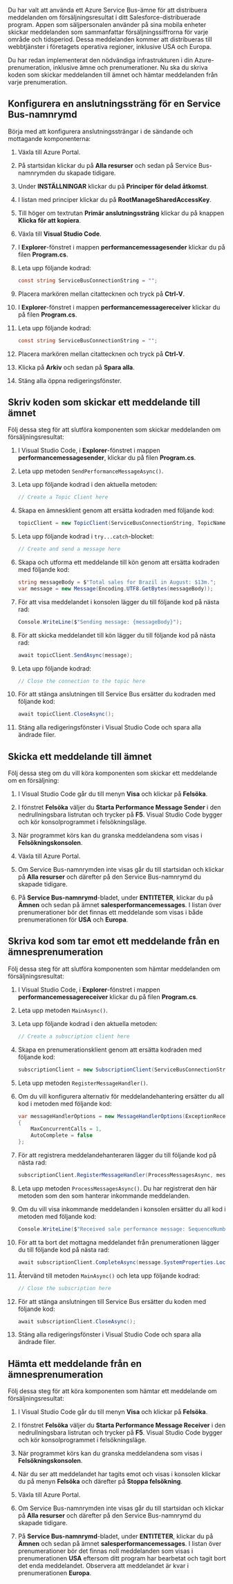 Du har valt att använda ett Azure Service Bus-ämne för att distribuera meddelanden om försäljningsresultat i ditt Salesforce-distribuerade program. Appen som säljpersonalen använder på sina mobila enheter skickar meddelanden som sammanfattar försäljningssiffrorna för varje område och tidsperiod. Dessa meddelanden kommer att distribueras till webbtjänster i företagets operativa regioner, inklusive USA och Europa.

Du har redan implementerat den nödvändiga infrastrukturen i din Azure-prenumeration, inklusive ämne och prenumerationer. Nu ska du skriva koden som skickar meddelanden till ämnet och hämtar meddelanden från varje prenumeration.

## <a name="configure-a-connection-string-to-a-service-bus-namespace"></a>Konfigurera en anslutningssträng för en Service Bus-namnrymd

Börja med att konfigurera anslutningssträngar i de sändande och mottagande komponenterna:

1. Växla till Azure Portal.

1. På startsidan klickar du på **Alla resurser** och sedan på Service Bus-namnrymden du skapade tidigare.

1. Under **INSTÄLLNINGAR** klickar du på **Principer för delad åtkomst**.

1. I listan med principer klickar du på **RootManageSharedAccessKey**.

1. Till höger om textrutan **Primär anslutningssträng** klickar du på knappen **Klicka för att kopiera**.

1. Växla till **Visual Studio Code**.

1. I **Explorer**-fönstret i mappen **performancemessagesender** klickar du på filen **Program.cs**.

1. Leta upp följande kodrad:

    ```C#
    const string ServiceBusConnectionString = "";
    ```

1. Placera markören mellan citattecknen och tryck på **Ctrl-V**.

1. I **Explorer**-fönstret i mappen **performancemessagereceiver** klickar du på filen **Program.cs**.

1. Leta upp följande kodrad:

    ```C#
    const string ServiceBusConnectionString = "";
    ```

1. Placera markören mellan citattecknen och tryck på **Ctrl-V**.

1. Klicka på **Arkiv** och sedan på **Spara alla**.

1. Stäng alla öppna redigeringsfönster.

## <a name="write-code-that-sends-a-message-to-the-topic"></a>Skriv koden som skickar ett meddelande till ämnet

Följ dessa steg för att slutföra komponenten som skickar meddelanden om försäljningsresultat:

1. I Visual Studio Code, i **Explorer**-fönstret i mappen **performancemessagesender**, klickar du på filen **Program.cs**.

1. Leta upp metoden `SendPerformanceMessageAsync()`.

1. Leta upp följande kodrad i den aktuella metoden:

    ```C#
    // Create a Topic Client here
    ```

1. Skapa en ämnesklient genom att ersätta kodraden med följande kod:

    ```C#
    topicClient = new TopicClient(ServiceBusConnectionString, TopicName);
    ```

1. Leta upp följande kodrad i `try...catch`-blocket:

    ```C#
    // Create and send a message here
    ```

1. Skapa och utforma ett meddelande till kön genom att ersätta kodraden med följande kod:

    ```C#
    string messageBody = $"Total sales for Brazil in August: $13m.";
    var message = new Message(Encoding.UTF8.GetBytes(messageBody));
    ```

1. För att visa meddelandet i konsolen lägger du till följande kod på nästa rad:

    ```C#
    Console.WriteLine($"Sending message: {messageBody}");
    ```

1. För att skicka meddelandet till kön lägger du till följande kod på nästa rad:

    ```C#
    await topicClient.SendAsync(message);
    ```

1. Leta upp följande kodrad:

    ```C#
    // Close the connection to the topic here
    ```

1. För att stänga anslutningen till Service Bus ersätter du kodraden med följande kod:

    ```C#
    await topicClient.CloseAsync();
    ```

1. Stäng alla redigeringsfönster i Visual Studio Code och spara alla ändrade filer.

## <a name="send-a-message-to-the-topic"></a>Skicka ett meddelande till ämnet

Följ dessa steg om du vill köra komponenten som skickar ett meddelande om en försäljning:

1. I Visual Studio Code går du till menyn **Visa** och klickar på **Felsöka**.

1. I fönstret **Felsöka** väljer du **Starta Performance Message Sender** i den nedrullningsbara listrutan och trycker på **F5**. Visual Studio Code bygger och kör konsolprogrammet i felsökningsläge.

1. När programmet körs kan du granska meddelandena som visas i **Felsökningskonsolen**.

1. Växla till Azure Portal.

1. Om Service Bus-namnrymden inte visas går du till startsidan och klickar på **Alla resurser** och därefter på den Service Bus-namnrymd du skapade tidigare.

1. På **Service Bus-namnrymd**-bladet, under **ENTITETER**, klickar du på **Ämnen** och sedan på ämnet **salesperformancemessages**. I listan över prenumerationer bör det finnas ett meddelande som visas i både prenumerationen för **USA** och **Europa**.

## <a name="write-code-that-receives-a-message-from-a-topic-subscription"></a>Skriva kod som tar emot ett meddelande från en ämnesprenumeration

Följ dessa steg för att slutföra komponenten som hämtar meddelanden om försäljningsresultat:

1. I Visual Studio Code, i **Explorer**-fönstret i mappen **performancemessagereceiver** klickar du på filen **Program.cs**.

1. Leta upp metoden `MainAsync()`.

1. Leta upp följande kodrad i den aktuella metoden:

    ```C#
    // Create a subscription client here
    ```

1. Skapa en prenumerationsklient genom att ersätta kodraden med följande kod:

    ```C#
    subscriptionClient = new SubscriptionClient(ServiceBusConnectionString, TopicName, SubscriptionName);
    ```

1. Leta upp metoden `RegisterMessageHandler()`.

1. Om du vill konfigurera alternativ för meddelandehantering ersätter du all kod i metoden med följande kod:

    ```C#
    var messageHandlerOptions = new MessageHandlerOptions(ExceptionReceivedHandler)
    {
        MaxConcurrentCalls = 1,
        AutoComplete = false
    };
    ```

1. För att registrera meddelandehanteraren lägger du till följande kod på nästa rad:

    ```C#
    subscriptionClient.RegisterMessageHandler(ProcessMessagesAsync, messageHandlerOptions);
    ```

1. Leta upp metoden `ProcessMessagesAsync()`. Du har registrerat den här metoden som den som hanterar inkommande meddelanden.

1. Om du vill visa inkommande meddelanden i konsolen ersätter du all kod i metoden med följande kod:

    ```C#
    Console.WriteLine($"Received sale performance message: SequenceNumber:{message.SystemProperties.SequenceNumber} Body:{Encoding.UTF8.GetString(message.Body)}");
    ```

1. För att ta bort det mottagna meddelandet från prenumerationen lägger du till följande kod på nästa rad:

    ```C#
    await subscriptionClient.CompleteAsync(message.SystemProperties.LockToken);
    ```

1. Återvänd till metoden `MainAsync()` och leta upp följande kodrad:

    ```C#
    // Close the subscription here
    ```

1. För att stänga anslutningen till Service Bus ersätter du koden med följande kod:

    ```C#
    await subscriptionClient.CloseAsync();
    ```

1. Stäng alla redigeringsfönster i Visual Studio Code och spara alla ändrade filer.

## <a name="retrieve-a-message-from-a-topic-subscription"></a>Hämta ett meddelande från en ämnesprenumeration

Följ dessa steg för att köra komponenten som hämtar ett meddelande om försäljningsresultat:

1. I Visual Studio Code går du till menyn **Visa** och klickar på **Felsöka**.

1. I fönstret **Felsöka** väljer du **Starta Performance Message Receiver** i den nedrullningsbara listrutan och trycker på **F5**. Visual Studio Code bygger och kör konsolprogrammet i felsökningsläge.

1. När programmet körs kan du granska meddelandena som visas i **Felsökningskonsolen**.

1. När du ser att meddelandet har tagits emot och visas i konsolen klickar du på menyn **Felsöka** och därefter på **Stoppa felsökning**.

1. Växla till Azure Portal.

1. Om Service Bus-namnrymden inte visas går du till startsidan och klickar på **Alla resurser** och därefter på den Service Bus-namnrymd du skapade tidigare.

1. På **Service Bus-namnrymd**-bladet, under **ENTITETER**, klickar du på **Ämnen** och sedan på ämnet **salesperformancemessages**. I listan över prenumerationer bör det finnas noll meddelanden som visas i prenumerationen **USA** eftersom ditt program har bearbetat och tagit bort det enda meddelandet. Observera att meddelandet är kvar i prenumerationen **Europa**.
